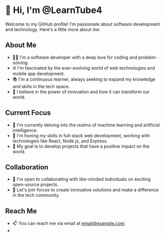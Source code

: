 # 👋 Hi, I'm @LearnTube4

Welcome to my GitHub profile! I'm passionate about software development and technology. Here's a little more about me:

## About Me

- 👨‍💻 I'm a software developer with a deep love for coding and problem-solving.
- 🌐 I'm fascinated by the ever-evolving world of web technologies and mobile app development.
- 📚 I'm a continuous learner, always seeking to expand my knowledge and skills in the tech space.
- 🚀 I believe in the power of innovation and how it can transform our world.

## Current Focus

- 🌱 I'm currently delving into the realms of machine learning and artificial intelligence.
- 🔧 I'm honing my skills in full-stack web development, working with technologies like React, Node.js, and Express.
- 🎯 My goal is to develop projects that have a positive impact on the world.

## Collaboration

- 💞 I'm open to collaborating with like-minded individuals on exciting open-source projects.
- 🌟 Let's join forces to create innovative solutions and make a difference in the tech community.

## Reach Me

- 📫 You can reach me via email at [email@example.com](mailto:email@example.com).
-
